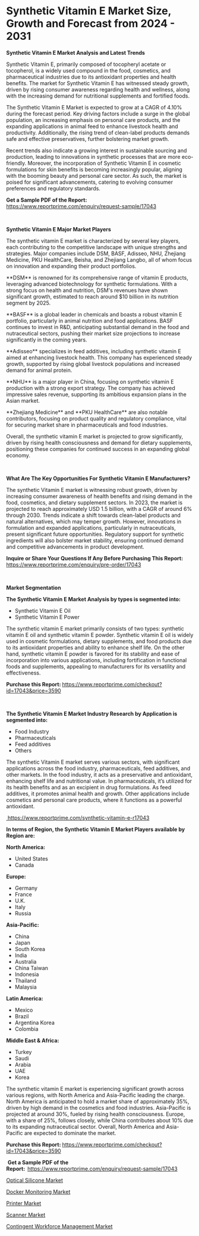 <p><h1>Synthetic Vitamin E Market Size, Growth and Forecast from 2024 - 2031</h1></p><p><strong>Synthetic Vitamin E Market Analysis and Latest Trends</strong></p>
<p><p>Synthetic Vitamin E, primarily composed of tocopheryl acetate or tocopherol, is a widely used compound in the food, cosmetics, and pharmaceutical industries due to its antioxidant properties and health benefits. The market for Synthetic Vitamin E has witnessed steady growth, driven by rising consumer awareness regarding health and wellness, along with the increasing demand for nutritional supplements and fortified foods. </p><p>The Synthetic Vitamin E Market is expected to grow at a CAGR of 4.10% during the forecast period. Key driving factors include a surge in the global population, an increasing emphasis on personal care products, and the expanding applications in animal feed to enhance livestock health and productivity. Additionally, the rising trend of clean-label products demands safe and effective preservatives, further bolstering market growth.</p><p>Recent trends also indicate a growing interest in sustainable sourcing and production, leading to innovations in synthetic processes that are more eco-friendly. Moreover, the incorporation of Synthetic Vitamin E in cosmetic formulations for skin benefits is becoming increasingly popular, aligning with the booming beauty and personal care sector. As such, the market is poised for significant advancements, catering to evolving consumer preferences and regulatory standards.</p></p>
<p><strong>Get a Sample PDF of the Report:&nbsp;</strong> <a href="https://www.reportprime.com/enquiry/request-sample/17043?utm_campaign=104&utm_medium=2&utm_source=Github&utm_content=ia&utm_term=24112024&utm_id=synthetic-vitamin-e">https://www.reportprime.com/enquiry/request-sample/17043</a></p>
<p>&nbsp;</p>
<p><strong>Synthetic Vitamin E Major Market Players</strong></p>
<p><p>The synthetic vitamin E market is characterized by several key players, each contributing to the competitive landscape with unique strengths and strategies. Major companies include DSM, BASF, Adisseo, NHU, Zhejiang Medicine, PKU HealthCare, Beisha, and Zhejiang Langbo, all of whom focus on innovation and expanding their product portfolios.</p><p>**DSM** is renowned for its comprehensive range of vitamin E products, leveraging advanced biotechnology for synthetic formulations. With a strong focus on health and nutrition, DSM's revenues have shown significant growth, estimated to reach around $10 billion in its nutrition segment by 2025. </p><p>**BASF** is a global leader in chemicals and boasts a robust vitamin E portfolio, particularly in animal nutrition and food applications. BASF continues to invest in R&D, anticipating substantial demand in the food and nutraceutical sectors, pushing their market size projections to increase significantly in the coming years.</p><p>**Adisseo** specializes in feed additives, including synthetic vitamin E aimed at enhancing livestock health. This company has experienced steady growth, supported by rising global livestock populations and increased demand for animal protein.</p><p>**NHU** is a major player in China, focusing on synthetic vitamin E production with a strong export strategy. The company has achieved impressive sales revenue, supporting its ambitious expansion plans in the Asian market. </p><p>**Zhejiang Medicine** and **PKU HealthCare** are also notable contributors, focusing on product quality and regulatory compliance, vital for securing market share in pharmaceuticals and food industries.</p><p>Overall, the synthetic vitamin E market is projected to grow significantly, driven by rising health consciousness and demand for dietary supplements, positioning these companies for continued success in an expanding global economy.</p></p>
<p>&nbsp;</p>
<p><strong>What Are The Key Opportunities For Synthetic Vitamin E Manufacturers?</strong></p>
<p><p>The synthetic Vitamin E market is witnessing robust growth, driven by increasing consumer awareness of health benefits and rising demand in the food, cosmetics, and dietary supplement sectors. In 2023, the market is projected to reach approximately USD 1.5 billion, with a CAGR of around 6% through 2030. Trends indicate a shift towards clean-label products and natural alternatives, which may temper growth. However, innovations in formulation and expanded applications, particularly in nutraceuticals, present significant future opportunities. Regulatory support for synthetic ingredients will also bolster market stability, ensuring continued demand and competitive advancements in product development.</p></p>
<p><strong>Inquire or Share Your Questions If Any Before Purchasing This Report:</strong> <a href="https://www.reportprime.com/enquiry/pre-order/17043?utm_campaign=104&utm_medium=2&utm_source=Github&utm_content=ia&utm_term=24112024&utm_id=synthetic-vitamin-e">https://www.reportprime.com/enquiry/pre-order/17043</a></p>
<p>&nbsp;</p>
<p><strong>Market Segmentation</strong></p>
<p><strong>The Synthetic Vitamin E Market Analysis by types is segmented into:</strong></p>
<p><ul><li>Synthetic Vitamin E Oil</li><li>Synthetic Vitamin E Power</li></ul></p>
<p><p>The synthetic vitamin E market primarily consists of two types: synthetic vitamin E oil and synthetic vitamin E powder. Synthetic vitamin E oil is widely used in cosmetic formulations, dietary supplements, and food products due to its antioxidant properties and ability to enhance shelf life. On the other hand, synthetic vitamin E powder is favored for its stability and ease of incorporation into various applications, including fortification in functional foods and supplements, appealing to manufacturers for its versatility and effectiveness.</p></p>
<p><strong>Purchase this Report:&nbsp;</strong><a href="https://www.reportprime.com/checkout?id=17043&price=3590&utm_campaign=104&utm_medium=2&utm_source=Github&utm_content=ia&utm_term=24112024&utm_id=synthetic-vitamin-e">https://www.reportprime.com/checkout?id=17043&price=3590</a></p>
<p>&nbsp;</p>
<p><strong>The Synthetic Vitamin E Market Industry Research by Application is segmented into:</strong></p>
<p><ul><li>Food Industry</li><li>Pharmaceuticals</li><li>Feed additives</li><li>Others</li></ul></p>
<p><p>The synthetic Vitamin E market serves various sectors, with significant applications across the food industry, pharmaceuticals, feed additives, and other markets. In the food industry, it acts as a preservative and antioxidant, enhancing shelf life and nutritional value. In pharmaceuticals, it’s utilized for its health benefits and as an excipient in drug formulations. As feed additives, it promotes animal health and growth. Other applications include cosmetics and personal care products, where it functions as a powerful antioxidant.</p></p>
<p><a href="https://www.reportprime.com/synthetic-vitamin-e-r17043?utm_campaign=104&utm_medium=2&utm_source=Github&utm_content=ia&utm_term=24112024&utm_id=synthetic-vitamin-e">&nbsp;https://www.reportprime.com/synthetic-vitamin-e-r17043</a></p>
<p><strong>In terms of Region, the Synthetic Vitamin E Market Players available by Region are:</strong></p>
<p>
    <p> <strong> North America: </strong>
        <ul>
            <li>United States</li>
            <li>Canada</li>
        </ul>
        </p> 
    <p> <strong> Europe: </strong>
        <ul>
            <li>Germany</li>
            <li>France</li>
            <li>U.K.</li>
            <li>Italy</li>
            <li>Russia</li>
        </ul>
        </p> 
    <p> <strong> Asia-Pacific: </strong>
        <ul>
            <li>China</li>
            <li>Japan</li>
            <li>South Korea</li>
            <li>India</li>
            <li>Australia</li>
            <li>China Taiwan</li>
            <li>Indonesia</li>
            <li>Thailand</li>
            <li>Malaysia</li>
        </ul>
        </p> 
    <p> <strong> Latin America: </strong>
        <ul>
            <li>Mexico</li>
            <li>Brazil</li>
            <li>Argentina Korea</li>
            <li>Colombia</li>
        </ul>
        </p> 
    <p> <strong> Middle East & Africa: </strong>
        <ul>
            <li>Turkey</li>
            <li>Saudi</li>
            <li>Arabia</li>
            <li>UAE</li>
            <li>Korea</li>
        </ul>
    </p>
    </p>
<p><p>The synthetic vitamin E market is experiencing significant growth across various regions, with North America and Asia-Pacific leading the charge. North America is anticipated to hold a market share of approximately 35%, driven by high demand in the cosmetics and food industries. Asia-Pacific is projected at around 30%, fueled by rising health consciousness. Europe, with a share of 25%, follows closely, while China contributes about 10% due to its expanding nutraceutical sector. Overall, North America and Asia-Pacific are expected to dominate the market.</p></p>
<p><strong>Purchase this Report: </strong><a href="https://www.reportprime.com/checkout?id=17043&price=3590&utm_campaign=104&utm_medium=2&utm_source=Github&utm_content=ia&utm_term=24112024&utm_id=synthetic-vitamin-e">https://www.reportprime.com/checkout?id=17043&price=3590</a></p>
<p>&nbsp;<strong>Get a Sample PDF of the Report:&nbsp;&nbsp;</strong><a href="https://www.reportprime.com/enquiry/request-sample/17043?utm_campaign=104&utm_medium=2&utm_source=Github&utm_content=ia&utm_term=24112024&utm_id=synthetic-vitamin-e">https://www.reportprime.com/enquiry/request-sample/17043</a></p>
<p><strong></strong></p>
<p><p><a href="https://github.com/gullattedenna/Market-Research-Report-List-1/blob/main/optical-silicone-market.md?utm_campaign=104&utm_medium=2&utm_source=Github&utm_content=ia&utm_term=24112024&utm_id=synthetic-vitamin-e">Optical Silicone Market</a></p><p><a href="https://issuu.com/reportprime-2/docs/docker-monitoring-market-size-2030._7cc9aedc19cb84?utm_campaign=104&utm_medium=2&utm_source=Github&utm_content=ia&utm_term=24112024&utm_id=synthetic-vitamin-e">Docker Monitoring Market</a></p><p><a href="https://www.linkedin.com/pulse/printer-market-velocity-145-cagr-trajectory-2024-2031-zakupka-ixave?utm_campaign=104&utm_medium=2&utm_source=Github&utm_content=ia&utm_term=24112024&utm_id=synthetic-vitamin-e">Printer Market</a></p><p><a href="https://www.linkedin.com/pulse/analyzing-scanner-market-dynamics-growth-drivers-forecasted-period-h9qre?utm_campaign=104&utm_medium=2&utm_source=Github&utm_content=ia&utm_term=24112024&utm_id=synthetic-vitamin-e">Scanner Market</a></p><p><a href="https://issuu.com/reportprime-2/docs/contingent-workforce-management-mar_4c68f7d970494e?utm_campaign=104&utm_medium=2&utm_source=Github&utm_content=ia&utm_term=24112024&utm_id=synthetic-vitamin-e">Contingent Workforce Management Market</a></p></p>